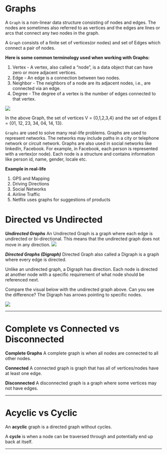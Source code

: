 Graphs
===

A `Graph` is a non-linear data structure consisting of nodes and edges. The nodes are sometimes also referred to as vertices and the edges are lines or arcs that connect any two nodes in the graph.

A `Graph` consists of a finite set of vertices(or nodes) and set of Edges which connect a pair of nodes.


**Here is some common terminology used when working with Graphs:**

1. Vertex - A vertex, also called a “node”, is a data object that can have zero or more adjacent vertices.
1. Edge - An edge is a connection between two nodes.
1. Neighbor - The neighbors of a node are its adjacent nodes, i.e., are connected via an edge.
1. Degree - The degree of a vertex is the number of edges connected to that vertex.

![](https://www.geeksforgeeks.org/wp-content/uploads/undirectedgraph.png)

In the above Graph, the set of vertices V = {0,1,2,3,4} and the set of edges E = {01, 12, 23, 34, 04, 14, 13}.


`Graphs` are used to solve many real-life problems. Graphs are used to represent networks. The networks may include paths in a city or telephone network or circuit network. Graphs are also used in social networks like linkedIn, Facebook. For example, in Facebook, each person is represented with a vertex(or node). Each node is a structure and contains information like person id, name, gender, locale etc.

**Example in real-life**
1. GPS and Mapping
1. Driving Directions
1. Social Networks
1. Airline Traffic
1. Netflix uses graphs for suggestions of products

Directed vs Undirected
===

***Undirected Graphs***
An Undirected Graph is a graph where each edge is undirected or bi-directional. This means that the undirected graph does not move in any direction.
![](https://codefellows.github.io/common_curriculum/data_structures_and_algorithms/Code_401/class-35/resources/assets/UndirectedGraph.PNG)


***Directed Graphs (Digraph)***
Directed Graph also called a Digraph is a graph where every edge is directed.

Unlike an undirected graph, a Digraph has direction. Each node is directed at another node with a specific requirement of what node should be referenced next.

Compare the visual below with the undirected graph above. Can you see the difference? The Digraph has arrows pointing to specific nodes.

![](https://codefellows.github.io/common_curriculum/data_structures_and_algorithms/Code_401/class-35/resources/assets/DirectedGraph.PNG)

---

Complete vs Connected vs Disconnected
===

**Complete Graphs**
A complete graph is when all nodes are connected to all other nodes.

**Connected**
A connected graph is graph that has all of vertices/nodes have at least one edge.

**Disconnected**
A disconnected graph is a graph where some vertices may not have edges.

---

Acyclic vs Cyclic
===

An **acyclic** graph is a directed graph without cycles.

A **cycle** is when a node can be traversed through and potentially end up back at itself.

---

